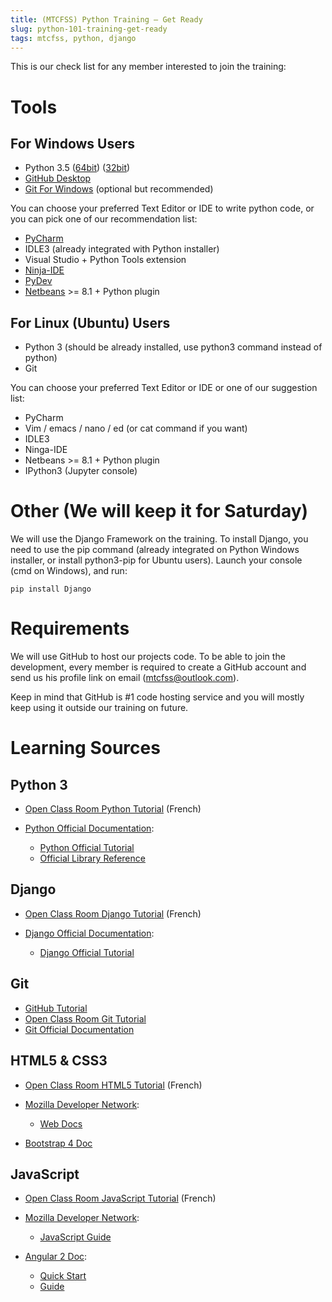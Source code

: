```yaml
---
title: (MTCFSS) Python Training – Get Ready
slug: python-101-training-get-ready
tags: mtcfss, python, django
---
```


This is our check list for any member interested to join the training:

Tools
=====

For Windows Users
-----------------

- Python 3.5 ([64bit](https://www.python.org/ftp/python/3.5.1/python-3.5.1-amd64.exe))
  ([32bit](https://www.python.org/ftp/python/3.5.1/python-3.5.1.exe]))
- [GitHub Desktop](https://desktop.github.com/)
- [Git For Windows](https://git-for-windows.github.io/) (optional but recommended)

You can choose your preferred Text Editor or IDE to write python code, or you
can pick one of our recommendation list:

- [PyCharm](https://www.jetbrains.com/pycharm-edu/)
- IDLE3 (already integrated with Python installer)
- Visual Studio + Python Tools extension
- [Ninja-IDE](http://ninja-ide.org/home/)
- [PyDev](http://www.pydev.org/)
- [Netbeans](https://netbeans.org/) >= 8.1 + Python plugin

For Linux (Ubuntu) Users
------------------------

- Python 3 (should be already installed, use python3 command instead of python)
- Git

You can choose your preferred Text Editor or IDE or one of our suggestion list:

- PyCharm
- Vim / emacs / nano / ed (or cat command if you want)
- IDLE3
- Ninga-IDE
- Netbeans >= 8.1 + Python plugin
- IPython3 (Jupyter console)

Other (We will keep it for Saturday)
====================================

We will use the Django Framework on the training. To install Django, you need to
use the pip command (already integrated on Python Windows installer, or install
python3-pip for Ubuntu users). Launch your console (cmd on Windows), and run:

```shell
pip install Django
```

Requirements
============

We will use GitHub to host our projects code. To be able
to join the development, every member is required to create a GitHub account and
send us his profile link on email (<mtcfss@outlook.com>).

Keep in mind that GitHub is #1 code hosting service and you will mostly keep
using it outside our training on future.

Learning Sources
================

Python 3
--------

- [Open Class Room Python Tutorial](https://openclassrooms.com/courses/apprenez-a-programmer-en-python)
  (French)
- [Python Official Documentation](https://docs.python.org/3/):

  - [Python Official Tutorial](https://docs.python.org/3/tutorial/index.html)
  - [Official Library Reference](https://docs.python.org/3/library/index.html)

Django
------

- [Open Class Room Django Tutorial](https://openclassrooms.com/courses/developpez-votre-site-web-avec-le-framework-django)
  (French)
- [Django Official Documentation](https://docs.djangoproject.com/en/1.9/):

  - [Django Official Tutorial](https://docs.djangoproject.com/en/1.9/intro/overview/)

Git
---

- [GitHub Tutorial](https://try.github.io/)
- [Open Class Room Git Tutorial](https://openclassrooms.com/courses/manage-your-code-with-git-and-github)
- [Git Official Documentation](https://git-scm.com/doc)

HTML5 & CSS3
------------

- [Open Class Room HTML5 Tutorial](https://openclassrooms.com/courses/apprenez-a-creer-votre-site-web-avec-html5-et-css3)
  (French)
- [Mozilla Developer Network](https://developer.mozilla.org/en-US/):

  - [Web Docs](https://developer.mozilla.org/en-US/docs/Web)

- [Bootstrap 4 Doc](http://v4-alpha.getbootstrap.com/getting-started/introduction/)

JavaScript
----------

- [Open Class Room JavaScript Tutorial](https://openclassrooms.com/courses/dynamisez-vos-sites-web-avec-javascript)
  (French)
- [Mozilla Developer Network](https://developer.mozilla.org/en-US/):

  - [JavaScript Guide](https://developer.mozilla.org/en-US/docs/Web/JavaScript)

- [Angular 2 Doc](https://angular.io/docs/ts/latest/):

  - [Quick Start](https://angular.io/docs/ts/latest/quickstart.html)
  - [Guide](https://angular.io/docs/ts/latest/quickstart.html)
